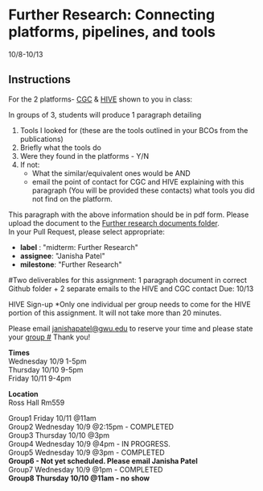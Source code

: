 Further Research: Connecting platforms, pipelines, and tools
===================================
10/8-10/13

## Instructions

For the 2 platforms- [CGC](http://cgc.sbgenomics.com) & [HIVE](https://hive.biochemistry.gwu.edu/dna.cgi?cmd=home) shown to you in class: 

In groups of 3, students will produce 1 paragraph detailing
1) Tools I looked for (these are the tools outlined in your BCOs from the publications)
2) Briefly what the tools do
3) Were they found in the platforms - Y/N
4) If not: 
    * What the similar/equivalent ones would be AND
    * email the point of contact for CGC and HIVE explaining with this paragraph (You will be provided these contacts) what tools you did not find on the platform. 
    
This paragraph with the above information should be in pdf form. Please upload the document to the [Further research documents folder](https://github.com/biocompute-objects/GW-SMHS-BIOC6223).       
In your Pull Request, please select appropriate:
  * **label** : "midterm: Further Research"
  * **assignee**: "Janisha Patel"
  * **milestone**: "Further Research"
 
 
#Two deliverables for this assignment: 1 paragraph document in correct Github folder  + 2 separate emails to the HIVE and CGC contact 
Due: 10/13


HIVE Sign-up
*Only one individual per group needs to come for the HIVE portion of this assignment. It will not take more than 20 minutes.

Please email janishapatel@gwu.edu to reserve your time and please state your [group #](https://github.com/biocompute-objects/GW-SMHS-BIOC6223/blob/master/docs/Group_members.md)  Thank you!

**Times**    
Wednesday 10/9 1-5pm    
Thursday 10/10 9-5pm    
Friday 10/11 9-4pm      

**Location**    
Ross Hall Rm559

Group1 Friday 10/11 @11am     
Group2 Wednesday 10/9 @2:15pm - COMPLETED      
Group3 Thursday 10/10 @3pm    
Group4 Wednesday 10/9 @4pm  - IN PROGRESS.  
Group5 Wednesday 10/9 @3pm  - COMPLETED      
**Group6 - Not yet scheduled. Please email Janisha Patel**    
Group7 Wednesday 10/9 @1pm - COMPLETED    
**Group8 Thursday 10/10 @11am - no show**
